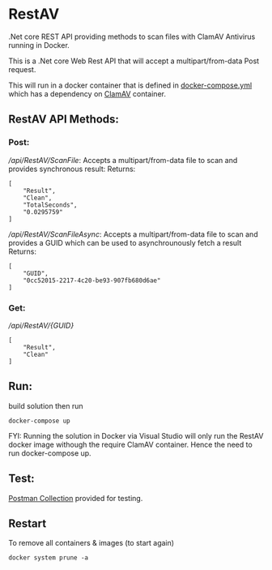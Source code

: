 # RestAV
.Net core REST API providing methods to scan files with ClamAV Antivirus running in Docker.

This is a .Net core Web Rest API that will accept a multipart/from-data Post request.  

This will run in a docker container that is defined in [docker-compose.yml](https://github.com/3583Bytes/RestAV/blob/master/docker-compose.yml) which has a dependency on [ClamAV](https://hub.docker.com/r/mkodockx/docker-clamav/) container.

## RestAV API Methods:

### Post:

*/api/RestAV/ScanFile*: Accepts a multipart/from-data file to scan and provides synchronous result:
Returns:
```
[
    "Result",
    "Clean",
    "TotalSeconds",
    "0.0295759"
]
```


*/api/RestAV/ScanFileAsync*: Accepts a multipart/from-data file to scan and provides a GUID which can be used to asynchrounously fetch a result
Returns:
```
[
    "GUID",
    "0cc52015-2217-4c20-be93-907fb680d6ae"
]
```

### Get:

*/api/RestAV/{GUID}*

```
[
    "Result",
    "Clean"
]
```

## Run:

build solution then run 

```
docker-compose up
```

FYI: Running the solution in Docker via Visual Studio will only run the RestAV docker image withough the require ClamAV container.  Hence the need to run docker-compose up.

## Test:

[Postman Collection](https://github.com/3583Bytes/RestAV/blob/master/RestAV.postman_collection.json) provided for testing.

## Restart

To remove all containers & images (to start again)
```
docker system prune -a
```


